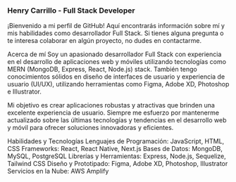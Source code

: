 
### Henry Carrillo - Full Stack Developer


¡Bienvenido a mi perfil de GitHub! Aquí encontrarás información sobre mí y mis habilidades como desarrollador Full Stack. Si tienes alguna pregunta o te interesa colaborar en algún proyecto, no dudes en contactarme.

Acerca de mí
Soy un apasionado desarrollador Full Stack con experiencia en el desarrollo de aplicaciones web y móviles utilizando tecnologías como MERN (MongoDB, Express, React, Node.js) stack. También tengo conocimientos sólidos en diseño de interfaces de usuario y experiencia de usuario (UI/UX), utilizando herramientas como Figma, Adobe XD, Photoshop e Illustrator.

Mi objetivo es crear aplicaciones robustas y atractivas que brinden una excelente experiencia de usuario. Siempre me esfuerzo por mantenerme actualizado sobre las últimas tecnologías y tendencias en el desarrollo web y móvil para ofrecer soluciones innovadoras y eficientes.

Habilidades y Tecnologías
Lenguajes de Programación: JavaScript, HTML, CSS
Frameworks: React, React Native, Next.js
Bases de Datos: MongoDB, MySQL, PostgreSQL
Librerías y Herramientas: Express, Node.js, Sequelize, Tailwind CSS
Diseño y Prototipado: Figma, Adobe XD, Photoshop, Illustrator
Servicios en la Nube: AWS Amplify
<!--
**ZeroSwordDev/ZeroSwordDev** is a ✨ _special_ ✨ repository because its `README.md` (this file) appears on your GitHub profile.

Here are some ideas to get you started:

- 🔭 I’m currently working on ...
- 🌱 I’m currently learning ...
- 👯 I’m looking to collaborate on ...
- 🤔 I’m looking for help with ...
- 💬 Ask me about ...
- 📫 How to reach me: ...
- 😄 Pronouns: ...
- ⚡ Fun fact: ...
-->
